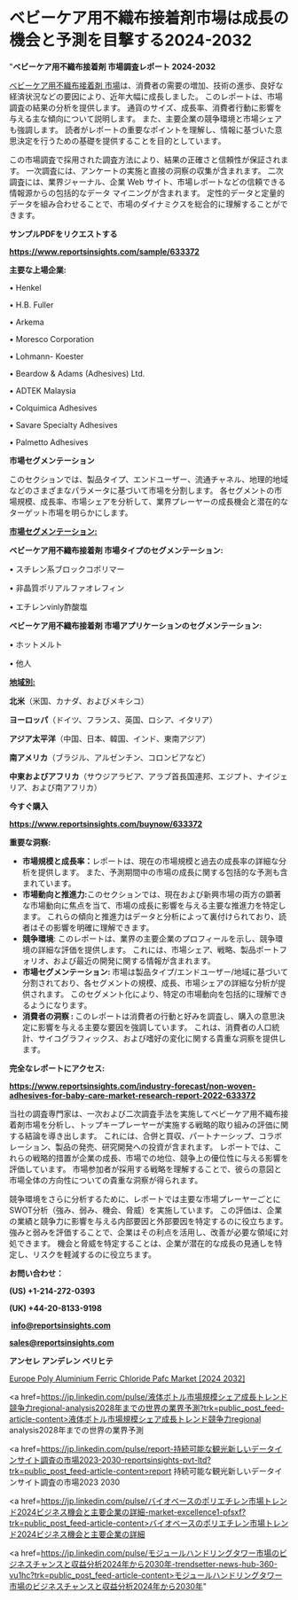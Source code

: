 # ベビーケア用不織布接着剤市場は成長の機会と予測を目撃する2024-2032

"<strong>ベビーケア用不織布接着剤 市場調査レポート 2024-2032</strong>

<a href=https://www.reportsinsights.com/sample/633372>ベビーケア用不織布接着剤 市場</a>は、消費者の需要の増加、技術の進歩、良好な経済状況などの要因により、近年大幅に成長しました。 このレポートは、市場調査の結果の分析を提供します。 通貨のサイズ、成長率、消費者行動に影響を与える主な傾向について説明します。 また、主要企業の競争環境と市場シェアも強調します。 読者がレポートの重要なポイントを理解し、情報に基づいた意思決定を行うための基礎を提供することを目的としています。

この市場調査で採用された調査方法により、結果の正確さと信頼性が保証されます。 一次調査には、アンケートの実施と直接の洞察の収集が含まれます。 二次調査には、業界ジャーナル、企業 Web サイト、市場レポートなどの信頼できる情報源からの包括的なデータ マイニングが含まれます。 定性的データと定量的データを組み合わせることで、市場のダイナミクスを総合的に理解することができます。

<strong><b>サンプルPDFをリクエストする</b></strong>

<a href=https://www.reportsinsights.com/sample/633372><strong><u>https://www.reportsinsights.com/sample/633372</u></strong></a>

<strong>主要な上場企業:</strong>

• Henkel

• H.B. Fuller

• Arkema

• Moresco Corporation

• Lohmann- Koester

• Beardow & Adams (Adhesives) Ltd.

• ADTEK Malaysia

• Colquimica Adhesives

• Savare Specialty Adhesives

• Palmetto Adhesives

<strong>市場セグメンテーション</strong>

このセクションでは、製品タイプ、エンドユーザー、流通チャネル、地理的地域などのさまざまなパラメータに基づいて市場を分割します。 各セグメントの市場規模、成長率、市場シェアを分析して、業界プレーヤーの成長機会と潜在的なターゲット市場を明らかにします。

<strong><u>市場セグメンテーション</u></strong><strong><u>:</u></strong>

<strong>ベビーケア用不織布接着剤 市場タイプのセグメンテーション:</strong>

• スチレン系ブロックコポリマー

• 非晶質ポリアルファオレフィン

• エチレンvinly酢酸塩

<strong>ベビーケア用不織布接着剤 市場アプリケーションのセグメンテーション:</strong>

• ホットメルト

• 他人

<strong><u>地域別</u></strong><strong><u>:</u></strong>

<strong>北米</strong>（米国、カナダ、およびメキシコ）

<strong>ヨーロッパ</strong>（ドイツ、フランス、英国、ロシア、イタリア）

<strong>アジア太平洋</strong>（中国、日本、韓国、インド、東南アジア）

<strong>南アメリカ</strong>（ブラジル、アルゼンチン、コロンビアなど）

<strong>中東およびアフリカ</strong>（サウジアラビア、アラブ首長国連邦、エジプト、ナイジェリア、および南アフリカ）

<strong>今すぐ購入</strong>

<a href=https://www.reportsinsights.com/buynow/633372><strong><u>https://www.reportsinsights.com/buynow/633372</u></strong></a>

<strong>重要な洞察:</strong>
<ul>
  <li><strong>市場規模と成長率：</strong>レポートは、現在の市場規模と過去の成長率の詳細な分析を提供します。 また、予測期間中の市場の成長に関する包括的な予測も含まれています。</li>
  <li><strong>市場動向と推進力:</strong>このセクションでは、現在および新興市場の両方の顕著な市場動向に焦点を当て、市場の成長に影響を与える主要な推進力を特定します。 これらの傾向と推進力はデータと分析によって裏付けられており、読者はその影響を明確に理解できます。</li>
  <li><strong>競争環境</strong>: このレポートは、業界の主要企業のプロフィールを示し、競争環境の詳細な評価を提供します。 これには、市場シェア、戦略、製品ポートフォリオ、および最近の開発に関する情報が含まれます。</li>
  <li><strong>市場セグメンテーション: </strong>市場は製品タイプ/エンドユーザー/地域に基づいて分割されており、各セグメントの規模、成長、市場シェアの詳細な分析が提供されます。 このセグメント化により、特定の市場動向を包括的に理解できるようになります。</li>
  <li><strong>消費者の洞察 : </strong>このレポートは消費者の行動と好みを調査し、購入の意思決定に影響を与える主要な要因を強調しています。 これは、消費者の人口統計、サイコグラフィックス、および嗜好の変化に関する貴重な洞察を提供します。</li>
</ul>
<strong>完全なレポートにアクセス:</strong>

<a href=https://www.reportsinsights.com/industry-forecast/non-woven-adhesives-for-baby-care-market-research-report-2022-633372><strong><u><b>https://www.reportsinsights.com/industry-forecast/non-woven-adhesives-for-baby-care-market-research-report-2022-633372</b></u></strong></a>

当社の調査専門家は、一次および二次調査手法を実施してベビーケア用不織布接着剤市場を分析し、トップキープレーヤーが実施する戦略的取り組みの評価に関する結論を導き出します。 これには、合併と買収、パートナーシップ、コラボレーション、製品の発売、研究開発への投資が含まれます。 レポートでは、これらの戦略的措置が企業の成長、市場での地位、競争上の優位性に与える影響を評価しています。 市場参加者が採用する戦略を理解することで、彼らの意図と市場全体の方向性についての貴重な洞察が得られます。

競争環境をさらに分析するために、レポートでは主要な市場プレーヤーごとにSWOT分析（強み、弱み、機会、脅威）を実施しています。 この評価は、企業の業績と競争力に影響を与える内部要因と外部要因を特定するのに役立ちます。 強みと弱みを評価することで、企業はその利点を活用し、改善が必要な領域に対処できます。 機会と脅威を特定することは、企業が潜在的な成長の見通しを特定し、リスクを軽減するのに役立ちます。

<strong>お問い合わせ：</strong>

<strong>(US) +1-214-272-0393</strong>

<strong>(UK) +44-20-8133-9198</strong>

<strong> </strong><a href=info@reportsinsights.com><strong><u>info@reportsinsights.com</u></strong></a>

<a href=sales@reportsinsights.com><strong><u>sales@reportsinsights.com</u></strong></a>

<strong>アンセレ アンデレン ベリヒテ</strong>

<a href=https://www.linkedin.com/pulse/europe-poly-aluminium-ferric-chloride-pafc-market-ap8tf/>Europe Poly Aluminium Ferric Chloride Pafc Market [2024 2032]</a>

<a href=https://jp.linkedin.com/pulse/液体ボトル市場規模シェア成長トレンド競争力regional-analysis2028年までの世界の業界予測?trk=public_post_feed-article-content>液体ボトル市場規模シェア成長トレンド競争力regional analysis2028年までの世界の業界予測</a>

<a href=https://jp.linkedin.com/pulse/report-持続可能な観光新しいデータインサイト調査の市場2023-2030-reportsinsights-pvt-ltd?trk=public_post_feed-article-content>report 持続可能な観光新しいデータインサイト調査の市場2023 2030</a>

<a href=https://jp.linkedin.com/pulse/バイオベースのポリエチレン市場トレンド2024ビジネス機会と主要企業の詳細-market-excellence1-pfsxf?trk=public_post_feed-article-content>バイオベースのポリエチレン市場トレンド2024ビジネス機会と主要企業の詳細</a>

<a href=https://jp.linkedin.com/pulse/モジュールハンドリングタワー市場のビジネスチャンスと収益分析2024年から2030年-trendsetter-news-hub-360-vu1hc?trk=public_post_feed-article-content>モジュールハンドリングタワー市場のビジネスチャンスと収益分析2024年から2030年</a>"

